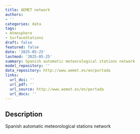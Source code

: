```yaml
---
title: AEMET network
authors:
- ''
categories: data
tags:
- Atmosphere
- SurfaceStations
draft: false
featured: false
date: '2025-05-25'
lastmod: '2025-05-25'
summary: Spanish automatic meteorological stations network
model_repository: ''
data_repository: http://www.aemet.es/en/portada
links:
  url_doi: ''
  url_pdf: ''
  url_source: http://www.aemet.es/en/portada
  url_docs: ''
---
```


## Description

Spanish automatic meteorological stations network

